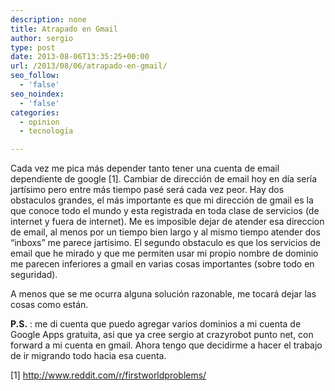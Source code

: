 ```yaml
---
description: none
title: Atrapado en Gmail
author: sergio
type: post
date: 2013-08-06T13:35:25+00:00
url: /2013/08/06/atrapado-en-gmail/
seo_follow:
  - 'false'
seo_noindex:
  - 'false'
categories:
  - opinion
  - tecnología

---
```

Cada vez me pica más depender tanto tener una cuenta de email dependiente de google [1]. Cambiar de dirección de email hoy en día sería jartísimo pero entre más tiempo pasé será cada vez peor. Hay dos obstaculos grandes, el más importante es que mi dirección de gmail es la que conoce todo el mundo y esta registrada en toda clase de servicios (de internet y fuera de internet). Me es imposible dejar de atender esa direccion de email, al menos por un tiempo bien largo y al mismo tiempo atender dos &#8220;inboxs&#8221; me parece jartisimo. El segundo obstaculo es que los servicios de email que he mirado y que me permiten usar mi propio nombre de dominio me parecen inferiores a gmail en varias cosas importantes (sobre todo en seguridad).

A menos que se me ocurra alguna solución razonable, me tocará dejar las cosas como están.

**P.S.** : me di cuenta que puedo agregar varios dominios a mi cuenta de Google Apps gratuita, asi que ya cree sergio at crazyrobot punto net, con forward a mi cuenta en gmail. Ahora tengo que decidirme a hacer el trabajo de ir migrando todo hacia esa cuenta.

[1] <http://www.reddit.com/r/firstworldproblems/>

&nbsp;

&nbsp;

